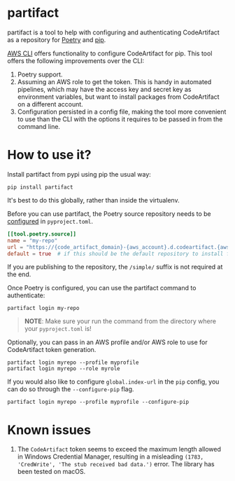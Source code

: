 # partifact

partifact is a tool to help with configuring and authenticating CodeArtifact as a repository for [Poetry](https://github.com/python-poetry/poetry) and [pip](https://pip.pypa.io/en/stable/).

[AWS CLI](https://docs.aws.amazon.com/cli/latest/reference/codeartifact/login.html) offers functionality to configure CodeArtifact for pip.
This tool offers the following improvements over the CLI:
1. Poetry support.
1. Assuming an AWS role to get the token. This is handy in automated pipelines, which may have the access key and secret key as environment variables,
  but want to install packages from CodeArtifact on a different account.
1. Configuration persisted in a config file, making the tool more convenient to use than the CLI with the options it requires to be passed in from the command line.


# How to use it?

Install partifact from pypi using pip the usual way:

```shell
pip install partifact
```

It's best to do this globally, rather than inside the virtualenv.

Before you can use partifact, the Poetry source repository needs to be
[configured](https://python-poetry.org/docs/repositories/#install-dependencies-from-a-private-repository)
in `pyproject.toml`.

```toml
[[tool.poetry.source]]
name = "my-repo"
url = "https://{code_artifact_domain}-{aws_account}.d.codeartifact.{aws_region}.amazonaws.com/pypi/{code_artifact_repository}/simple/"
default = true  # if this should be the default repository to install from
```

If you are publishing to the repository, the `/simple/` suffix is not required at the end.

Once Poetry is configured, you can use the partifact command to authenticate:

```shell
partifact login my-repo
```

> **NOTE**: Make sure your run the command from the directory where your `pyproject.toml` is!


Optionally, you can pass in an AWS profile and/or AWS role to use
for CodeArtifact token generation.

```shell
partifact login myrepo --profile myprofile
partifact login myrepo --role myrole
```

If you would also like to configure `global.index-url` in the `pip` config,
you can do so through the `--configure-pip` flag.

```shell
partifact login myrepo --profile myprofile --configure-pip
```

# Known issues

1. The `CodeArtifact` token seems to exceed the maximum length allowed in Windows Credential Manager, resulting
in a misleading `(1783, 'CredWrite', 'The stub received bad data.')` error. The library has been tested on macOS.
